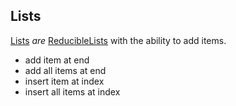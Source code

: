 ## Lists

[Lists](Lists.md) _are_ [ReducibleLists](ReducibleLists.md) with the ability 
to add items.
- add item at end
- add all items at end
- insert item at index
- insert all items at index
